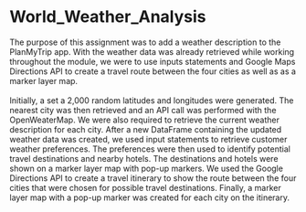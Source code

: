 # World_Weather_Analysis

The purpose of this assignment was to add a weather description to the PlanMyTrip app. With the weather data was already retrieved while working throughout the module, we were to use inputs statements and Google Maps Directions API to create a travel route between the four cities as well as as a marker layer map.</br></br>
Initially, a set a 2,000 random latitudes and longitudes were generated. The nearest city was then retrieved and an API call was performed with the OpenWeaterMap. We were also required to retrieve the current weather description for each city. After a new DataFrame containing the updated weather data was created, we used input statements to retrieve customer weather preferences. The preferences were then used to identify potential travel destinations and nearby hotels. The destinations and hotels were shown on a marker layer map with pop-up markers. We used the Google Directions API to create a travel itinerary to show the route between the four cities that were chosen for possible travel destinations. Finally, a marker layer map with a pop-up marker was created for each city on the itinerary. 
